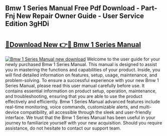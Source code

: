 ## Bmw 1 Series Manual Free Pdf Download - Part-Fnj New Repair Owner Guide - User Service Edition 3gHDi

# <h2><a href="http://cf18747.oget.top/?id=Bmw+1+Series+Manual">🔗Download New 👉🔴 Bmw 1 Series Manual</a></h2>

[![Bmw 1 Series Manual new download](https://i.imgur.com/5g1atiW.png)](http://cf18747.oget.top/?id=Bmw+1+Series+Manual)
Welcome to the user guide for your newly purchased Bmw 1 Series Manual. This manual is designed to assist you in mastering the functions and capabilities of your product. Inside, you will find detailed information on features, setup, usage, maintenance, and problem-solving. To ensure a successful experience with your new Bmw 1 Series Manual, please read this user manual carefully before use. It contains essential information on product setup, operation, maintenance, and troubleshooting, ensuring that you are able to use the product effectively and efficiently. Bmw 1 Series Manual advanced features include real-time monitoring, voice commands, customizable alerts, and multi-device compatibility, all accessible through the sleek and user-friendly interface. We trust that the Bmw 1 Series Manual has been useful in your journey to familiarize yourself with your new acquisition. Should you require assistance, do not hesitate to contact our support team.
